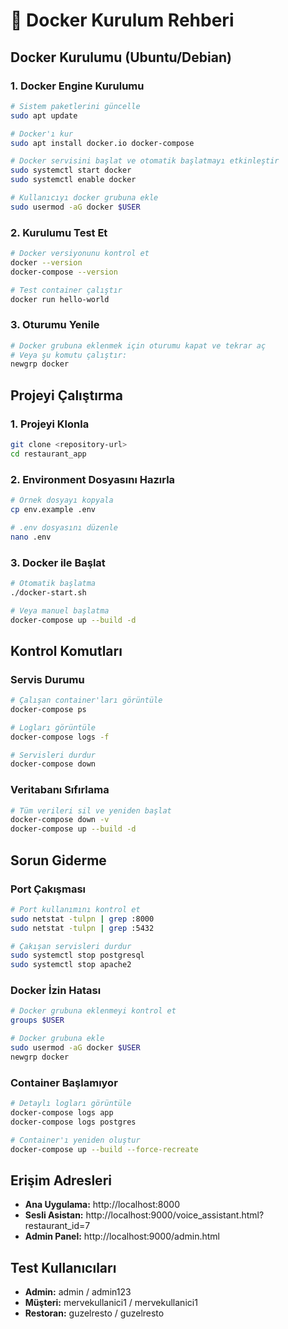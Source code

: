 # 🐳 Docker Kurulum Rehberi

## Docker Kurulumu (Ubuntu/Debian)

### 1. Docker Engine Kurulumu
```bash
# Sistem paketlerini güncelle
sudo apt update

# Docker'ı kur
sudo apt install docker.io docker-compose

# Docker servisini başlat ve otomatik başlatmayı etkinleştir
sudo systemctl start docker
sudo systemctl enable docker

# Kullanıcıyı docker grubuna ekle
sudo usermod -aG docker $USER
```

### 2. Kurulumu Test Et
```bash
# Docker versiyonunu kontrol et
docker --version
docker-compose --version

# Test container çalıştır
docker run hello-world
```

### 3. Oturumu Yenile
```bash
# Docker grubuna eklenmek için oturumu kapat ve tekrar aç
# Veya şu komutu çalıştır:
newgrp docker
```

## Projeyi Çalıştırma

### 1. Projeyi Klonla
```bash
git clone <repository-url>
cd restaurant_app
```

### 2. Environment Dosyasını Hazırla
```bash
# Örnek dosyayı kopyala
cp env.example .env

# .env dosyasını düzenle
nano .env
```

### 3. Docker ile Başlat
```bash
# Otomatik başlatma
./docker-start.sh

# Veya manuel başlatma
docker-compose up --build -d
```

## Kontrol Komutları

### Servis Durumu
```bash
# Çalışan container'ları görüntüle
docker-compose ps

# Logları görüntüle
docker-compose logs -f

# Servisleri durdur
docker-compose down
```

### Veritabanı Sıfırlama
```bash
# Tüm verileri sil ve yeniden başlat
docker-compose down -v
docker-compose up --build -d
```

## Sorun Giderme

### Port Çakışması
```bash
# Port kullanımını kontrol et
sudo netstat -tulpn | grep :8000
sudo netstat -tulpn | grep :5432

# Çakışan servisleri durdur
sudo systemctl stop postgresql
sudo systemctl stop apache2
```

### Docker İzin Hatası
```bash
# Docker grubuna eklenmeyi kontrol et
groups $USER

# Docker grubuna ekle
sudo usermod -aG docker $USER
newgrp docker
```

### Container Başlamıyor
```bash
# Detaylı logları görüntüle
docker-compose logs app
docker-compose logs postgres

# Container'ı yeniden oluştur
docker-compose up --build --force-recreate
```

## Erişim Adresleri

- **Ana Uygulama:** http://localhost:8000
- **Sesli Asistan:** http://localhost:9000/voice_assistant.html?restaurant_id=7
- **Admin Panel:** http://localhost:9000/admin.html

## Test Kullanıcıları

- **Admin:** admin / admin123
- **Müşteri:** mervekullanici1 / mervekullanici1
- **Restoran:** guzelresto / guzelresto
